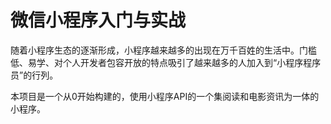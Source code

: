# 微信小程序入门与实战

随着小程序生态的逐渐形成，小程序越来越多的出现在万千百姓的生活中。门槛低、易学、对个人开发者包容开放的特点吸引了越来越多的人加入到“小程序程序员”的行列。

本项目是一个从0开始构建的，使用小程序API的一个集阅读和电影资讯为一体的小程序。

